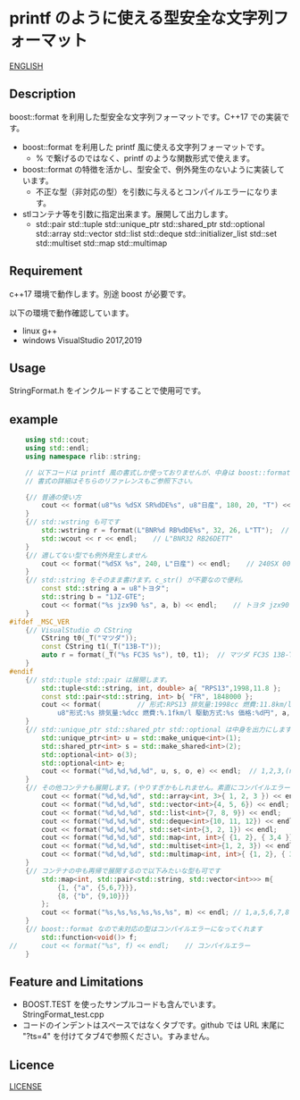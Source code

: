 # printf のように使える型安全な文字列フォーマット

[ENGLISH](/README.md)

## Description

boost::format を利用した型安全な文字列フォーマットです。C++17 での実装です。

+ boost::format を利用した printf 風に使える文字列フォーマットです。
  + % で繋げるのではなく、printf のような関数形式で使えます。
+ boost::format の特徴を活かし、型安全で、例外発生のないように実装しています。
  + 不正な型（非対応の型）を引数に与えるとコンパイルエラーになります。
+ stlコンテナ等を引数に指定出来ます。展開して出力します。
  + std::pair std::tuple
    std::unique_ptr std::shared_ptr std::optional
    std::array std::vector std::list std::deque std::initializer_list
    std::set std::multiset std::map std::multimap


## Requirement

c++17 環境で動作します。別途 boost が必要です。

以下の環境で動作確認しています。
+ linux g++
+ windows VisualStudio 2017,2019

## Usage

StringFormat.h をインクルードすることで使用可です。

## example

```c++
    using std::cout;
    using std::endl;
    using namespace rlib::string;

    // 以下コードは printf 風の書式しか使っておりませんが、中身は boost::format です。
    // 書式の詳細はそちらのリファレンスもご参照下さい。

    {// 普通の使い方
        cout << format(u8"%s %dSX SR%dDE%s", u8"日産", 180, 20, "T") << endl;   // 日産 180SX SR20DET
    }
    {// std::wstring も可です
        std::wstring r = format(L"BNR%d RB%dDE%s", 32, 26, L"TT");  // L"BNR32 RB26DETT"
        std::wcout << r << endl;    // L"BNR32 RB26DETT"
    }
    {// 適してない型でも例外発生しません
        cout << format("%dSX %s", 240, L"日産") << endl;    // 240SX 00007FF742CC123C(例)
    }
    {// std::string をそのまま書けます。c_str() が不要なので便利。
        const std::string a = u8"トヨタ";
        std::string b = "1JZ-GTE";
        cout << format("%s jzx90 %s", a, b) << endl;    // トヨタ jzx90 1JZ-GTE
    }
#ifdef _MSC_VER
    {// VisualStudio の CString
        CString t0(_T("マツダ"));
        const CString t1(_T("13B-T"));
        auto r = format(_T("%s FC3S %s"), t0, t1);  // マツダ FC3S 13B-T
    }
#endif
    {// std::tuple std::pair は展開します。
        std::tuple<std::string, int, double> a{ "RPS13",1998,11.8 };
        const std::pair<std::string, int> b{ "FR", 1848000 };
        cout << format(         // 形式:RPS13 排気量:1998cc 燃費:11.8km/l 駆動方式:FR 価格:1848000円
            u8"形式:%s 排気量:%dcc 燃費:%.1fkm/l 駆動方式:%s 価格:%d円", a, b) << endl;
    }
    {// std::unique_ptr std::shared_ptr std::optional は中身を出力にします。空(無効)の場合は"(null)"を出力します
        std::unique_ptr<int> u = std::make_unique<int>(1);
        std::shared_ptr<int> s = std::make_shared<int>(2);
        std::optional<int> o(3);
        std::optional<int> e;
        cout << format("%d,%d,%d,%d", u, s, o, e) << endl;  // 1,2,3,(null)
    }
    {// その他コンテナも展開します。(やりすぎかもしれません。素直にコンパイルエラーに振ってもよいかも。)
        cout << format("%d,%d,%d", std::array<int, 3>{ 1, 2, 3 }) << endl;          // 1,2,3
        cout << format("%d,%d,%d", std::vector<int>{4, 5, 6}) << endl;              // 4,5,6
        cout << format("%d,%d,%d", std::list<int>{7, 8, 9}) << endl;                // 7,8,9
        cout << format("%d,%d,%d", std::deque<int>{10, 11, 12}) << endl;            // 10,11,12
        cout << format("%d,%d,%d", std::set<int>{3, 2, 1}) << endl;                 // 1,2,3 (取れる順で出力します)
        cout << format("%d,%d,%d", std::map<int, int>{ {1, 2}, { 3,4 }}) << endl;   // 1,2,3
        cout << format("%d,%d,%d", std::multiset<int>{1, 2, 3}) << endl;            // 1,2,3"
        cout << format("%d,%d,%d", std::multimap<int, int>{ {1, 2}, { 3,4 }}) << endl;// 1,2,3
    }
    {// コンテナの中も再帰で展開するので以下みたいな型も可です
        std::map<int, std::pair<std::string, std::vector<int>>> m{
            {1, {"a", {5,6,7}}},
            {8, {"b", {9,10}}}
        };
        cout << format("%s,%s,%s,%s,%s,%s", m) << endl; // 1,a,5,6,7,8
    }
    {// boost::format なので未対応の型はコンパイルエラーになってくれます
        std::function<void()> f;
//      cout << format("%s", f) << endl;    // コンパイルエラー
    }
```

## Feature and Limitations

- BOOST.TEST を使ったサンプルコードも含んでいます。StringFormat_test.cpp
- コードのインデントはスペースではなくタブです。github では URL 末尾に "?ts=4" を付けてタブ4で参照ください。すみません。

## Licence

[LICENSE](/LICENSE)


